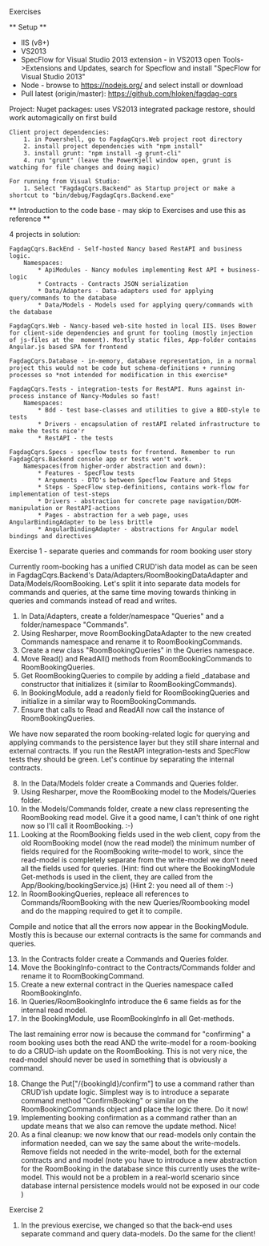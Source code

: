 Exercises

** Setup **

* IIS (v8+)
* VS2013
* SpecFlow for Visual Studio 2013 extension - in VS2013 open Tools->Extensions and Updates, search for Specflow and install "SpecFlow for Visual Studio 2013"
* Node - browse to https://nodejs.org/ and select install or download
* Pull latest (origin/master): https://github.com/hloken/fagdag-cqrs

Project:
	Nuget packages: uses VS2013 integrated package restore, should work automagically on first build

	Client project dependencies:
		1. in Powershell, go to FagdagCqrs.Web project root directory
		2. install project dependencies with "npm install"
		3. install grunt: "npm install -g grunt-cli" 
		4. run "grunt" (leave the PowerKjell window open, grunt is watching for file changes and doing magic)

	For running from Visual Studio:
		1. Select "FagdagCqrs.Backend" as Startup project or make a shortcut to "bin/debug/FagdagCqrs.Backend.exe"

** Introduction to the code base - may skip to Exercises and use this as reference **

4 projects in solution: 

	FagdagCqrs.BackEnd - Self-hosted Nancy based RestAPI and business logic. 
		Namespaces:
			* ApiModules - Nancy modules implementing Rest API + business-logic
			* Contracts - Contracts JSON serialization
			* Data/Adapters - Data-adapters used for applying query/commands to the database
			* Data/Models - Models used for applying query/commands with the database

	FagdagCqrs.Web - Nancy-based web-site hosted in local IIS. Uses Bower for client-side dependencies and grunt for tooling (mostly injection of js-files at the  moment). Mostly static files, App-folder contains Angular.js based SPA for frontend

	FagdagCqrs.Database - in-memory, database representation, in a normal project this would not be code but schema-definitions + running processes so *not intended for modification in this exercise*

	FagdagCqrs.Tests - integration-tests for RestAPI. Runs against in-process instance of Nancy-Modules so fast!
		Namespaces:
			* Bdd - test base-classes and utilities to give a BDD-style to tests
			* Drivers - encapsulation of restAPI related infrastructure to make the tests nice'r
			* RestAPI - the tests

	FagdagCqrs.Specs - specflow tests for frontend. Remember to run FagdagCqrs.Backend console app or tests won't work. 
		Namespaces(from higher-order abstraction and down):
			* Features - SpecFlow tests
			* Arguments - DTO's between Specflow Feature and Steps
			* Steps - SpecFlow step-definitions, contains work-flow for implementation of test-steps
			* Drivers - abstraction for concrete page navigation/DOM-manipulation or RestAPI-actions
			* Pages - abstraction for a web page, uses AngularBindingAdapter to be less brittle
			* AngularBindingAdapter - abstractions for Angular model bindings and directives

Exercise 1 - separate queries and commands for room booking user story

Currently room-booking has a unified CRUD'ish data model as can be seen in FagdagCqrs.Backend's Data/Adapters/RoomBookingDataAdapter and Data/Models/RoomBooking. Let's split it into separate data models for commands and queries, at the same time moving towards thinking in queries and commands instead of read and writes.

1. In Data/Adapters, create a folder/namespace "Queries" and a folder/namespace "Commands".
2. Using Resharper, move RoomBookingDataAdapter to the new created Commands namespace and rename it to RoomBookingCommands.
3. Create a new class "RoomBookingQueries" in the Queries namespace.
4. Move Read() and ReadAll() methods from RoomBookingCommands to RoomBookingQueries.
5. Get RoomBookingQueries to compile by adding a field _database and constructor that initializes it (similar to RoomBookingCommands).
6. In BookingModule, add a readonly field for RoomBookingQueries and initialize in a similar way to RoomBookingCommands.
7. Ensure that calls to Read and ReadAll now call the instance of RoomBookingQueries.

We have now separated the room booking-related logic for querying and applying commands to the persistence layer but they still share internal and external contracts. If you run the RestAPI integration-tests and SpecFlow tests they should be green. Let's continue by separating the internal contracts.

8. In the Data/Models folder create a Commands and Queries folder.
9. Using Resharper, move the RoomBooking model to the Models/Queries folder.
10. In the Models/Commands folder, create a new class representing the RoomBooking read model. Give it a good name, I can't think of one right now so I'll call it RoomBooking. :-) 
11. Looking at the RoomBooking fields used in the web client, copy from the old RoomBooking model (now the read model) the minimum number of fields required for the RoomBooking write-model to work, since the read-model is completely separate from the write-model we don't need all the fields used for queries.
(Hint: find out where the BookingModule Get-methods is used in the client, they are called from the App/Booking/bookingService.js)
(Hint 2: you need all of them :-)
12. In RoomBookingQueries, repleace all references to Commands/RoomBooking with the new Queries/Roombooking model and do the mapping required to get it to compile.

Compile and notice that all the errors now appear in the BookingModule. Mostly this is because our external contracts is the same for commands and queries. 

13. In the Contracts folder create a Commands and Queries folder.
14. Move the BookingInfo-contract to the Contracts/Commands folder and rename it to RoomBookingCommand.
15. Create a new external contract in the Queries namespace called RoomBookingInfo.
16. In Queries/RoomBookingInfo introduce the 6 same fields as for the internal read model.
17. In the BookingModule, use RoomBookingInfo in all Get-methods.

The last remaining error now is because the command for "confirming" a room booking uses both the read AND the write-model for a room-booking to do a CRUD-ish update on the RoomBooking. This is not very nice, the read-model should never be used in something that is obviously a command.

18. Change the Put["/{bookingId}/confirm"] to use a command rather than CRUD'ish update logic. Simplest way is to introduce a separate command method "ConfirmBooking" or similar on the RoomBookingCommands object and place the logic there. Do it now!
19. Implementing booking confirmation as a command rather than an update means that we also can remove the update method. Nice!
20. As a final cleanup: we now know that our read-models only contain the information needed, can we say the same about the write-models. Remove fields not needed in the write-model, both for the external contracts and and model (note you have to introduce a new abstraction for the RoomBooking in the database since this currently uses the write-model. This would not be a problem in a real-world scenario since database internal persistence models would not be exposed in our code )

Exercise 2
1. In the previous exercise, we changed so that the back-end uses separate command and query data-models. Do the same for the client!
